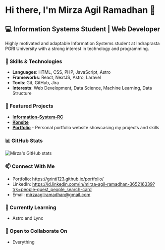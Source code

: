 # Hi there, I'm Mirza Agil Ramadhan 👋

## 💻 Information Systems Student | Web Developer

Highly motivated and adaptable Information Systems student at Indraprasta PGRI University with a strong interest in technology and programming.

### 🔧 Skills & Technologies
- **Languages**: HTML, CSS, PHP, JavaScript, Astro
- **Frameworks**: React, NextJS, Astro, Laravel
- **Tools**: Git, GitHub, Jira
- **Interests**: Web Development, Data Science, Machine Learning, Data Structure

### 🚀 Featured Projects
- **[Information-System-RC](https://github.com/Grinti123/Information-System-RC)**
- **[Konsite](https://github.com/Grinti123/Konsite)** 
- **[Portfolio](https://github.com/Grinti123/portfolio)** - Personal portfolio website showcasing my projects and skills

### 📊 GitHub Stats
![Mirza's GitHub stats](https://github-readme-stats.vercel.app/api?username=grinti123&show_icons=true&theme=radical)

### 📫 Connect With Me
- Portfolio: https://grinti123.github.io/portfolio/
- LinkedIn: https://id.linkedin.com/in/mirza-agil-ramadhan-365216339?trk=people-guest_people_search-card
- Email: mirzaagilramadhan@gmail.com

### 🌱 Currently Learning
- Astro and Lynx

### 🤝 Open to Collaborate On
- Everything
